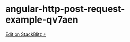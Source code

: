 # angular-http-post-request-example-qv7aen

[Edit on StackBlitz ⚡️](https://stackblitz.com/edit/angular-http-post-request-example-cdyek7)